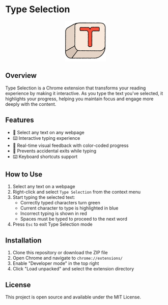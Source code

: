# Type Selection

<div align="center">
  <img src="typeselection.png" alt="Type Selection Logo" width="128" height="128">
</div>

## Overview

Type Selection is a Chrome extension that transforms your reading experience by making it interactive. As you type the text you've selected, it highlights your progress, helping you maintain focus and engage more deeply with the content.

## Features

- 🎯 Select any text on any webpage
- ⌨️ Interactive typing experience
- 🎨 Real-time visual feedback with color-coded progress
- 🚫 Prevents accidental exits while typing
- ⌨️ Keyboard shortcuts support

## How to Use

1. Select any text on a webpage
2. Right-click and select `Type Selection` from the context menu
3. Start typing the selected text:
   - Correctly typed characters turn green
   - Current character to type is highlighted in blue
   - Incorrect typing is shown in red
   - Spaces must be typed to proceed to the next word
4. Press `Esc` to exit Type Selection mode

## Installation

1. Clone this repository or download the ZIP file
2. Open Chrome and navigate to `chrome://extensions/`
3. Enable "Developer mode" in the top right
4. Click "Load unpacked" and select the extension directory

## License

This project is open source and available under the MIT License.
